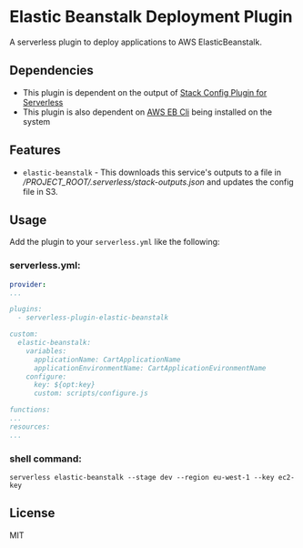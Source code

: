 # Elastic Beanstalk Deployment Plugin

A serverless plugin to deploy applications to AWS ElasticBeanstalk.

## Dependencies

* This plugin is dependent on the output of [Stack Config Plugin for Serverless](https://www.npmjs.com/package/serverless-plugin-stack-config)
* This plugin is also dependent on [AWS EB Cli](http://docs.aws.amazon.com/elasticbeanstalk/latest/dg/eb-cli3.html) being installed on the system

## Features

* `elastic-beanstalk` - This downloads this service's outputs to a file in */PROJECT_ROOT/.serverless/stack-outputs.json* and updates the config file in S3.

## Usage

Add the plugin to your `serverless.yml` like the following:

### serverless.yml:
```yaml
provider:
...

plugins:
  - serverless-plugin-elastic-beanstalk

custom:
  elastic-beanstalk:
    variables:
      applicationName: CartApplicationName
      applicationEnvironmentName: CartApplicationEvironmentName
    configure:
      key: ${opt:key}
      custom: scripts/configure.js

functions:
...
resources:
...
```

### shell command:
```shell
serverless elastic-beanstalk --stage dev --region eu-west-1 --key ec2-key
```

## License

MIT
